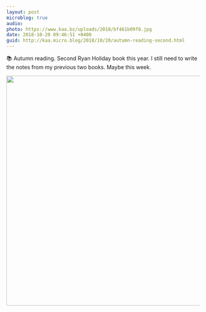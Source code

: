 ```yaml
---
layout: post
microblog: true
audio: 
photo: https://www.kaa.bz/uploads/2018/bf461b09f8.jpg
date: 2018-10-20 09:46:51 +0400
guid: http://kaa.micro.blog/2018/10/20/autumn-reading-second.html
---
```

📚 Autumn reading. Second Ryan Holiday book this year. I still need to write the notes from my previous two books. Maybe this week.

<img src="https://www.kaa.bz/uploads/2018/bf461b09f8.jpg" width="599" height="600" />
